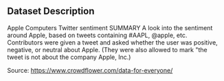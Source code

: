 ## Dataset Description
Apple Computers Twitter sentiment
SUMMARY
A look into the sentiment around Apple, based on tweets containing #AAPL, @apple, etc. Contributors were given a tweet and asked whether the user was positive, negative, or neutral about Apple. (They were also allowed to mark "the tweet is not about the company Apple, Inc.)

Source: https://www.crowdflower.com/data-for-everyone/
